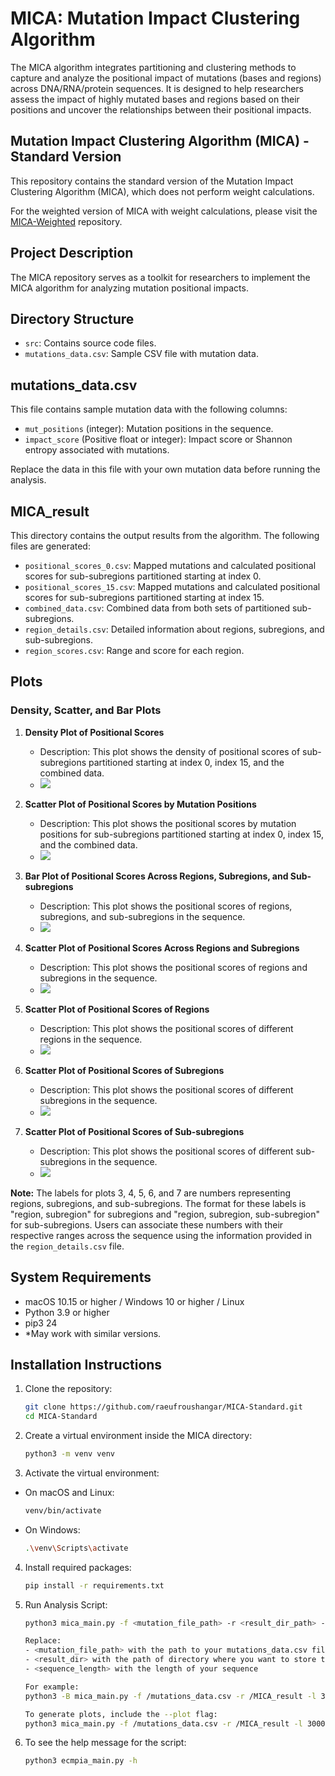 # MICA: Mutation Impact Clustering Algorithm

The MICA algorithm integrates partitioning and clustering methods to capture and analyze the positional impact of mutations (bases and regions) across DNA/RNA/protein sequences. It is designed to help researchers assess the impact of highly mutated bases and regions based on their positions and uncover the relationships between their positional impacts.

## Mutation Impact Clustering Algorithm (MICA) - Standard Version

This repository contains the standard version of the Mutation Impact Clustering Algorithm (MICA), which does not perform weight calculations.

For the weighted version of MICA with weight calculations, please visit the [MICA-Weighted](https://github.com/raeufroushangar/MICA-Weighted) repository.

## Project Description

The MICA repository serves as a toolkit for researchers to implement the MICA algorithm for analyzing mutation positional impacts.

## Directory Structure

- `src`: Contains source code files.
- `mutations_data.csv`: Sample CSV file with mutation data.

## mutations_data.csv

This file contains sample mutation data with the following columns:
- `mut_positions` (integer): Mutation positions in the sequence.
- `impact_score` (Positive float or integer): Impact score or Shannon entropy associated with mutations.

Replace the data in this file with your own mutation data before running the analysis.

## MICA_result

This directory contains the output results from the algorithm. The following files are generated:
- `positional_scores_0.csv`: Mapped mutations and calculated positional scores for sub-subregions partitioned starting at index 0.
- `positional_scores_15.csv`: Mapped mutations and calculated positional scores for sub-subregions partitioned starting at index 15.
- `combined_data.csv`: Combined data from both sets of partitioned sub-subregions.
- `region_details.csv`: Detailed information about regions, subregions, and sub-subregions.
- `region_scores.csv`: Range and score for each region.

## Plots

### Density, Scatter, and Bar Plots

1. **Density Plot of Positional Scores**
   - Description: This plot shows the density of positional scores of sub-subregions partitioned starting at index 0, index 15, and the combined data.
   - ![](MICA_result/positional_score_density_plot.png)

2. **Scatter Plot of Positional Scores by Mutation Positions**
   - Description: This plot shows the positional scores by mutation positions for sub-subregions partitioned starting at index 0, index 15, and the combined data.
   - ![](MICA_result/positional_scores_by_mutation_positions.png)

3. **Bar Plot of Positional Scores Across Regions, Subregions, and Sub-subregions**
   - Description: This plot shows the positional scores of regions, subregions, and sub-subregions in the sequence.
   - ![](MICA_result/positional_scores_of_regions_subregions_subsubregions.png)

4. **Scatter Plot of Positional Scores Across Regions and Subregions**
   - Description: This plot shows the positional scores of regions and subregions in the sequence.
   - ![](MICA_result/positional_scores_of_regions_subregions.png)

5. **Scatter Plot of Positional Scores of Regions**
   - Description: This plot shows the positional scores of different regions in the sequence.
   - ![](MICA_result/positional_scores_regions.png)

6. **Scatter Plot of Positional Scores of Subregions**
   - Description: This plot shows the positional scores of different subregions in the sequence.
   - ![](MICA_result/positional_scores_subregions.png)

7. **Scatter Plot of Positional Scores of Sub-subregions**
   - Description: This plot shows the positional scores of different sub-subregions in the sequence.
   - ![](MICA_result/positional_scores_subsubregions.png)

**Note:** The labels for plots 3, 4, 5, 6, and 7 are numbers representing regions, subregions, and sub-subregions. The format for these labels is "region, subregion" for subregions and "region, subregion, sub-subregion" for sub-subregions. Users can associate these numbers with their respective ranges across the sequence using the information provided in the `region_details.csv` file.

## System Requirements

- macOS 10.15 or higher / Windows 10 or higher / Linux
- Python 3.9 or higher
- pip3 24
- *May work with similar versions.

## Installation Instructions

1. Clone the repository:
   ```bash
   git clone https://github.com/raeufroushangar/MICA-Standard.git
   cd MICA-Standard

2. Create a virtual environment inside the MICA directory:
   ```bash
   python3 -m venv venv

3. Activate the virtual environment:

- On macOS and Linux:
   ```bash
   venv/bin/activate
- On Windows:
   ```bash
   .\venv\Scripts\activate

4. Install required packages:
   ```bash
   pip install -r requirements.txt

5. Run Analysis Script:
   ```bash
   python3 mica_main.py -f <mutation_file_path> -r <result_dir_path> -l <sequence_length>

   Replace: 
   - <mutation_file_path> with the path to your mutations_data.csv file
   - <result_dir> with the path of directory where you want to store the results
   - <sequence_length> with the length of your sequence
   
   For example:
   python3 -B mica_main.py -f /mutations_data.csv -r /MICA_result -l 30000

   To generate plots, include the --plot flag:
   python3 mica_main.py -f /mutations_data.csv -r /MICA_result -l 30000 --plot

6. To see the help message for the script:
   ```bash
   python3 ecmpia_main.py -h
